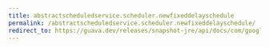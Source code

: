 ```yaml
---
title: abstractscheduledservice.scheduler.newfixeddelayschedule
permalink: /abstractscheduledservice.scheduler.newfixeddelayschedule/
redirect_to: https://guava.dev/releases/snapshot-jre/api/docs/com/google/common/util/concurrent/AbstractScheduledService.Scheduler.html#newFixedDelaySchedule-java.time.Duration-java.time.Duration-
---
```

